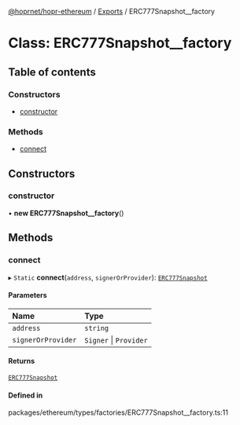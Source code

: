 [@hoprnet/hopr-ethereum](../README.md) / [Exports](../modules.md) / ERC777Snapshot__factory

# Class: ERC777Snapshot\_\_factory

## Table of contents

### Constructors

- [constructor](erc777snapshot__factory.md#constructor)

### Methods

- [connect](erc777snapshot__factory.md#connect)

## Constructors

### constructor

• **new ERC777Snapshot__factory**()

## Methods

### connect

▸ `Static` **connect**(`address`, `signerOrProvider`): [`ERC777Snapshot`](erc777snapshot.md)

#### Parameters

| Name | Type |
| :------ | :------ |
| `address` | `string` |
| `signerOrProvider` | `Signer` \| `Provider` |

#### Returns

[`ERC777Snapshot`](erc777snapshot.md)

#### Defined in

packages/ethereum/types/factories/ERC777Snapshot__factory.ts:11
